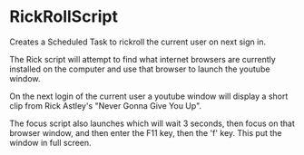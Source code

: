 # RickRollScript
Creates a Scheduled Task to rickroll the current user on next sign in.

The Rick script will attempt to find what internet browsers are currently installed on the computer and use that browser to launch the youtube window.

On the next login of the current user a youtube window will display a short clip from Rick Astley's "Never Gonna Give You Up".

The focus script also launches which will wait 3 seconds, then focus on that browser window, and then enter the F11 key, then the 'f' key. This put the window in full screen.
